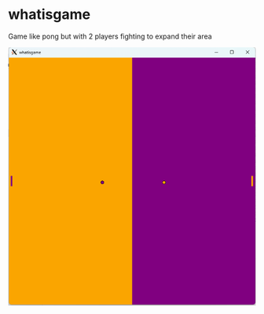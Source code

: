 # whatisgame

Game like pong but with 2 players fighting to expand their area

![alt text](image.png)